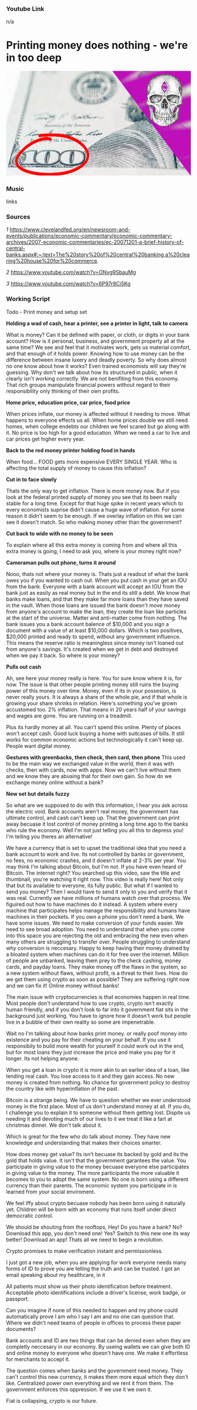 ### Youtube Link ###
n/a

# Printing money does nothing - we're in too deep

![Image](/Thumbnails/Example.jpg)

### Music
links

### Sources
*1* https://www.clevelandfed.org/en/newsroom-and-events/publications/economic-commentary/economic-commentary-archives/2007-economic-commentaries/ec-20071201-a-brief-history-of-central-banks.aspx#:~:text=The%20story%20of%20central%20banking,a%20clearing%20house%20for%20commerce.

*2* https://www.youtube.com/watch?v=ONvg9SbauMg

*3* https://www.youtube.com/watch?v=6P97r9Ci5Kg

### Working Script

Todo - Print money and setup set

**Holding a wad of cash, hear a printer, see a printer in light, talk to camera**

What is money? Can it be defined with paper, or cloth, or digits in your bank account?
How is it personal, business, and government property all at the same time?
We see and feel that it motivates work, gets us material comfort, and that enough of it holds power.
Knowing how to use money can be the difference between insane luxery and deadly poverty.
So why does almost no one know about how it works? Even trained economists will say they're guessing.
Why don't we talk about how its structured in public, when it clearly isn't working correctly. We are not benifiting from this economy.
That rich groups manipulate financial powers without regard to their responsibility only thinking of their own profits. 

**Home price, education price, car price, food price**

When prices inflate, our money is affected without it needing to move. What happens to everyone effects us all.
When home prices double we still need homes, when college endebts our children we feel scared but go along with it.
No price is too high for a good education. When we need a car to live and car prices get higher every year.

**Back to the red money printer holding food in hands**

When food... FOOD gets more expensive EVERY SINGLE YEAR. Who is affecting the total supply of money to cause this inflation?

**Cut in to face slowly**

Thats the only way to get inflation. There is more money now. But if you look at the federal printed supply of money you see that its been really stable for a long time.
Except for that huge spike in recent years which to every economists suprise didn't cause a huge wave of inflation. For some reason it didn't seem to be enough.
If we overlay inflation on this we can see it doesn't match. So who making money other than the government?

**Cut back to wide with no money to be seen**

To explain where all this extra money is coming from and where all this extra money is going, I need to ask you, where is your money right now?

**Cameraman pulls out phone, turns it around**

Nooo, thats not where your money is. Thats just a readout of what the bank owes you if you wanted to cash out. When you put cash in your get an IOU from the bank.
Everyone with a bank account will accept an IOU from the bank just as easily as real money but in the end its still a debt. 
We know that banks make loans, and that they make far more loans than they have saved in the vault. 
When those loans are issued the bank doesn't move money from anyone's account to make the loan, they create the loan like particles at the start of the universe.
Matter and anti-matter come from nothing. The bank issues you a bank account balence of $10,000 and you sign a document with a value of at least $10,000 dollars.
Which is two positives, $20,000 printed and ready to spend, without any government influence. This means the reserve ratio is meaningless since money isn't loaned out from anyone's savings.
It's created when we get in debt and destroyed when we pay it back.
So where is your money? 

**Pulls out cash**

Ah, see here your money really is here. You for sure know where it is, for now.
The issue is that other people printing money still ruins the buying power of this money over time.
Money, even if its in your possesion, is never really yours. It is always a share of the whole pie, and if that whole is growing your share shrinks in relation.
Here's something you've grown accustomed too. 2% inflation. That means in 20 years half of your savings and wages are gone. You are running on a treadmill.

Plus its hardly money at all. You can't spend this online. Plenty of places won't accept cash. Good luck buying a home with suitcases of bills. 
It still works for common economic actions but technologically it can't keep up. People want digital money.

**Gestures with greenbacks, then check, then card, then phone**
This used to be the main way we exchanged value in the world, then it was with checks, then with cards, now with apps.
Now we can't live without them and we know they are abusing that for their own gain.
So how do we exchange money online without a bank?

**New set but details fuzzy**

So what are we supposed to do with this information, I hear you ask across the electric void. 
Bank accounts aren't real money, the government has ultimate control, and cash can't keep up.
That the government can print away becuase it lost control of money printing a long time ago to the banks who rule the economy.
Well I'm not just telling you all this to depress you!
I'm telling you theres an alternative!

We have a currency that is set to upset the traditional idea that you need a bank account to work and live.
Its not controlled by banks or government, no fees, no economic crashes, and it doesn't inflate at 2-3% per year.
You may think I'm talking about Bitcoin, but I'm not. If you have even heard of Bitcoin.
The internet right? You searched up this video, saw the title and thumbnail, you're watching it right now.
This video is really here! Not only that but its available to everyone, its fully public. 
But what if I wanted to send you money? Then I would have to send it only to you and verify that it was real.
Currently we have millions of humans watch over that process. We figuired out how to have machines do it instead.
A system where every machine that participates helps manage the responsibility and humans have machines in their pockets.
If you own a phone you don't need a bank. 
We have some issues. We need to make conversion of your funds easier. We need to see broad adoption.
You need to understand that when you come into this space you are rejecting the old and embracing the new even when many others are struggling to transfer over.
People struggling to understand why conversion is neccesary. 
Happy to keep having their money drained by a bloated system when machines can do it for free over the internet.
Million of people are unbanked, leaving them prey to the check cashing, money cards, and payday loans. 
They make money off the flaws in the system, so a new system without flaws, without profit, is a threat to their lives. 
How do we get them using crypto as soon as possible? They are suffering right now and we can fix it!
Online money without banks!

The main issue with cryptocurrencies is that economies happen in real time. Most people don't understand how to use crypto, crypto isn't exactly human friendly, and if you don't look to far into it government fiat sits in the background just working. You have to ignore how it doesn't work but people live in a bubble of their own reality so some are impenetrable. 

Wait no I'm talking about how banks print money. or really poof money into existence and you pay for their cheating on your behalf. If you use it responsibily to build more wealth for yourself it could work out in the end, but for most loans they just increase the price and make you pay for it longer. Its not helping anyone.

When you get a loan in crypto it is more akin to an earlier idea of a loan, like lending real cash. You lose access to it and they gain access. 
No new money is created from nothing. No chance for government policy to destroy the country like with hyperinflation of the past.

Bitcoin is a strange being. We have to question whether we ever understood money in the first place.
Most of us don't understand money at all. If you do, I challenge you to explain it to someone without them getting lost.
Dispite us needing it and devoting much of our lives to it we treat it like a fart at christmas dinner. We don't talk about it.

Which is great for the few who do talk about money. They have new knowledge and understanding that makes their choices smarter.

How does money get value? Its isn't becuase its backed by gold and its the gold that holds value. It isn't that the government garantees the value.
You participate in giving value to the money becuase everyone else participates in giving value to the money.
The more participants the more valuable it becomes to you to adopt the same system. No one is born using a different currency than their parents.
The economic system you participate in is learned from your social enviroment.

We feel iffy about crypto becuase nobody has been born using it naturally yet. Children will be born with an economy that runs itself under direct democratic control.

We should be shouting from the rooftops, Hey! Do you have a bank? No? Download this app, you don't need one! Yes? Switch to this new one its way better! Download an app!
Thats all we need to begin a revolution.

Crypto promises to make verification instant and permissionless.

I just got a new job, when you are applying for work everyone needs many forms of ID to prove you are telling the truth and can be trusted.
I got an email speaking about my healthcare, in it 

All patients must show us their photo identification before treatment. 
Acceptable photo identifications include a driver's license, work badge, or passport.

Can you imagine if none of this needed to happen and my phone could automatically prove I am who I say I am and no one can question that.
Where we didn't need teams of people in offices to process these paper documents?

Bank accounts and ID are two things that can be denied even when they are completly neccesary in our economy.
By useing wallets we can give both ID and online money to everyone who doesn't have one. We make it effortless for merchants to accept it.

The question comes when banks and the government need money. They can't control this new currency, it makes them more equal which they don't like.
Centralized power own everything and we rent it from them. The government enforces this oppression.
If we use it we own it.

Fiat is collapsing, crypto is our future. 
